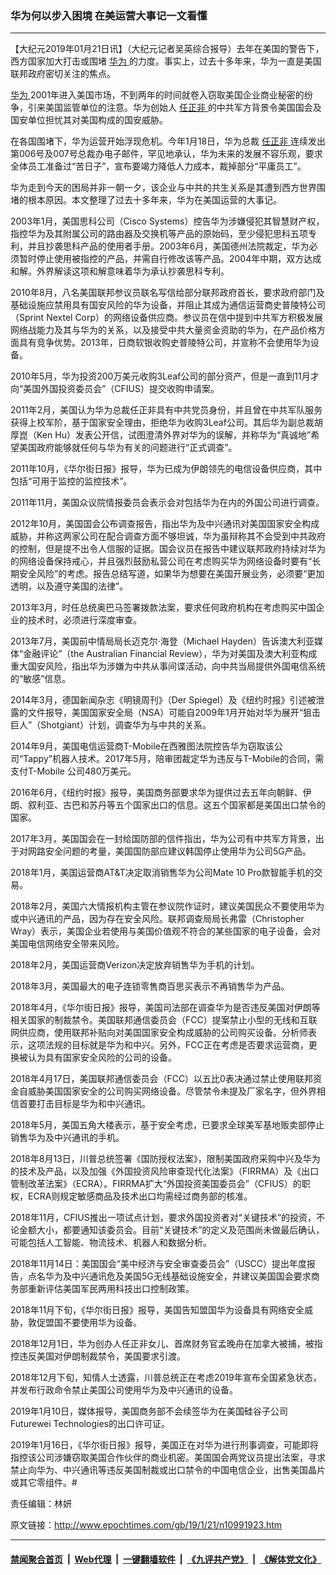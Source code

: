 ### 华为何以步入困境 在美运营大事记一文看懂
------------------------

<p>
 【大纪元2019年01月21日讯】（大纪元记者吴英综合报导）去年在美国的警告下，西方国家加大打击或围堵
 <a href="http://www.epochtimes.com/gb/tag/%E5%8D%8E%E4%B8%BA.html">
  华为
 </a>
 的力度。事实上，过去十多年来，华为一直是美国联邦政府密切关注的焦点。
</p>
<p>
 <a href="http://www.epochtimes.com/gb/tag/%E5%8D%8E%E4%B8%BA.html">
  华为
 </a>
 2001年进入美国市场，不到两年的时间就卷入窃取美国企业商业秘密的纷争，引来美国监管单位的注意。华为创始人
 <a href="http://www.epochtimes.com/gb/tag/%E4%BB%BB%E6%AD%A3%E9%9D%9E.html">
  任正非
 </a>
 的中共军方背景令美国国会及国安单位担忧其对美国构成的国安威胁。
</p>
<p>
 在各国围堵下，华为运营开始浮现危机。今年1月18日，华为总裁
 <a href="http://www.epochtimes.com/gb/tag/%E4%BB%BB%E6%AD%A3%E9%9D%9E.html">
  任正非
 </a>
 连续发出第006号及007号总裁办电子邮件，罕见地承认，华为未来的发展不容乐观，要求全体员工准备过“苦日子”，宣布要竭力降低人力成本，裁掉部分“平庸员工”。
</p>
<p>
 华为走到今天的困局并非一朝一夕，该企业与中共的共生关系是其遭到西方世界围堵的根本原因。本文整理了过去十多年来，华为在美国运营的大事记。
</p>
<p>
 2003年1月，美国思科公司（Cisco Systems）控告华为涉嫌侵犯其智慧财产权，指控华为及其附属公司的路由器及交换机等产品的原始码，至少侵犯思科五项专利，并且抄袭思科产品的使用者手册。2003年6月，美国德州法院裁定，华为必须暂时停止使用被指控的产品，并需自行修改该等产品。2004年中期，双方达成和解。外界解读这项和解意味着华为承认抄袭思科专利。
</p>
<p>
 2010年8月，八名美国联邦参议员联名写信给部分联邦政府首长，要求政府部门及基础设施应禁用具有国安风险的华为设备，并阻止其成为通信运营商史普陵特公司（Sprint Nextel Corp）的网络设备供应商。参议员在信中提到中共军方积极发展网络战能力及其与华为的关系，以及接受中共大量资金资助的华为，在产品价格方面具有竞争优势。2013年，日商软银收购史普陵特公司，并宣称不会使用华为设备。
</p>
<p>
 2010年5月，华为投资200万美元收购3Leaf公司的部分资产，但是一直到11月才向“美国外国投资委员会”（CFIUS）提交收购申请案。
</p>
<p>
 2011年2月，美国认为华为总裁任正非具有中共党员身份，并且曾在中共军队服务获得上校军阶，基于国家安全理由，拒绝华为收购3Leaf公司。其后华为副总裁胡厚崑（Ken Hu）发表公开信，试图澄清外界对华为的误解，并称华为“真诚地”希望美国政府能够就任何与华为有关的问题进行“正式调查”。
</p>
<p>
 2011年10月，《华尔街日报》报导，华为已成为伊朗领先的电信设备供应商，其中包括“可用于监控的监控技术”。
</p>
<p>
 2011年11月，美国众议院情报委员会表示会对包括华为在内的外国公司进行调查。
</p>
<p>
 2012年10月，美国国会公布调查报告，指出华为及中兴通讯对美国国家安全构成威胁，并称这两家公司在配合调查方面不够坦诚，华为虽辩称其不会受到中共政府的控制，但是提不出令人信服的证据。国会议员在报告中建议联邦政府持续对华为的网络设备保持戒心，并且强烈鼓励私营公司在考虑购买华为网络设备时要有“长期安全风险”的考虑。报告总结写道，如果华为想要在美国开展业务，必须要“更加透明，以及遵守美国的法律”。
</p>
<p>
 2013年3月，时任总统奥巴马签署拨款法案，要求任何政府机构在考虑购买中国企业的技术时，必须进行深度审查。
</p>
<p>
 2013年7月，美国前中情局局长迈克尔‧海登（Michael Hayden）告诉澳大利亚媒体“金融评论”（the Australian Financial Review），华为对美国及澳大利亚构成重大国安风险，指出华为涉嫌为中共从事间谍活动，向中共当局提供外国电信系统的“敏感”信息。
</p>
<p>
 2014年3月，德国新闻杂志《明镜周刊》（Der Spiegel）及《纽约时报》引述被泄露的文件报导，美国国家安全局（NSA）可能自2009年1月开始对华为展开“狙击巨人”（Shotgiant）计划，调查华为与中共的关系。
</p>
<p>
 2014年9月，美国电信运营商T-Mobile在西雅图法院控告华为窃取该公司“Tappy”机器人技术。2017年5月，陪审团裁定华为违反与T-Mobile的合同，需支付T-Mobile 公司480万美元。
</p>
<p>
 2016年6月，《纽约时报》报导，美国商务部要求华为提供过去五年向朝鲜、伊朗、叙利亚、古巴和苏丹等五个国家出口的信息。这五个国家都是美国出口禁令的国家。
</p>
<p>
 2017年3月，美国国会在一封给国防部的信件指出，华为公司有中共军方背景，出于对网路安全问题的考量，美国国防部应建议韩国停止使用华为公司5G产品。
</p>
<p>
 2018年1月，美国运营商AT&amp;T决定取消销售华为公司Mate 10 Pro款智能手机的交易。
</p>
<p>
 2018年2月，美国六大情报机构主管在参议院作证时，建议美国民众不要使用华为或中兴通讯的产品，因为存在安全风险。联邦调查局局长弗雷（Christopher Wray）表示，美国企业若使用与美国价值观不符合的某些国家的电子设备，会对美国电信网络安全带来风险。
</p>
<p>
 2018年2月，美国运营商Verizon决定放弃销售华为手机的计划。
</p>
<p>
 2018年3月，美国最大的电子连锁零售商百思买表示不再销售华为产品。
</p>
<p>
 2018年4月，《华尔街日报》报导，美国司法部在调查华为是否违反美国对伊朗等相关国家的制裁禁令。美国联邦通信委员会（FCC）提案禁止小型的无线和互联网供应商，使用联邦补贴向对美国国家安全构成威胁的公司购买设备。分析师表示，这项法规的目标就是华为和中兴。另外，FCC正在考虑是否要求运营商，更换被认为具有国家安全风险的公司的设备。
</p>
<p>
 2018年4月17日，美国联邦通信委员会（FCC）以五比0表决通过禁止使用联邦资金自威胁美国国家安全的公司购买网络设备。尽管禁令未提及厂家名字，但外界相信首要打击目标是华为和中兴通讯。
</p>
<p>
 2018年5月，美国五角大楼表示，基于安全考虑，已要求全球美军基地贩卖部停止销售华为及中兴通讯的手机。
</p>
<p>
 2018年8月13日，川普总统签署《国防授权法案》，限制美国政府采购中兴及华为的技术及产品，以及加强《外国投资风险审查现代化法案》（FIRRMA）及《出口管制改革法案》（ECRA）。FIRRMA扩大“外国投资美国委员会”（CFIUS）的职权，ECRA则规定敏感商品及技术出口均需经过商务部的核准。
</p>
<p>
 2018年11月，CFIUS推出一项试点计划，要求外国投资者对“关键技术”的投资，不论金额大小，都要通知该委员会。目前“关键技术”的定义及范围尚未做最后确认，可能包括人工智能、物流技术、机器人和数据分析。
</p>
<p>
 2018年11月14日：美国国会“美中经济与安全审查委员会”（USCC）提出年度报告，点名华为及中兴通讯危及美国5G无线基础设施安全，并建议美国国会要求商务部重新评估美国军民两用科技出口控制政策。
</p>
<p>
 2018年11月下旬，《华尔街日报》报导，美国告知盟国华为设备具有网络安全威胁，敦促盟国不要使用华为设备。
</p>
<p>
 2018年12月1日，华为创办人任正非女儿、首席财务官孟晚舟在加拿大被捕，被指控违反美国对伊朗制裁禁令，美国要求引渡。
</p>
<p>
 2018年12月下旬，知情人士透露，川普总统正在考虑2019年宣布全国紧急状态，并发布行政命令禁止美国公司使用华为及中兴通讯的设备。
</p>
<p>
 2019年1月10日，媒体报导，美国商务部不会续签华为在美国硅谷子公司Futurewei Technologies的出口许可证。
</p>
<p>
 2019年1月16日，《华尔街日报》报导，美国正在对华为进行刑事调查，可能即将指控该公司涉嫌窃取美国合作伙伴的商业机密。美国国会两党议员提出法案，寻求禁止向华为、中兴通讯等违反美国制裁或出口禁令的中国电信企业，出售美国晶片或其它零组件。#
</p>
<p>
 责任编辑：林妍
</p>

原文链接：http://www.epochtimes.com/gb/19/1/21/n10991923.htm


------------------------
#### [禁闻聚合首页](https://github.com/gfw-breaker/banned-news/blob/master/README.md) &nbsp;|&nbsp; [Web代理](https://github.com/gfw-breaker/open-proxy/blob/master/README.md) &nbsp;|&nbsp; [一键翻墙软件](https://github.com/gfw-breaker/nogfw/blob/master/README.md) &nbsp;|&nbsp; [《九评共产党》](https://github.com/gfw-breaker/9ping.md/blob/master/README.md#九评之一评共产党是什么) &nbsp;|&nbsp; [《解体党文化》](https://github.com/gfw-breaker/jtdwh.md/blob/master/README.md#绪论)